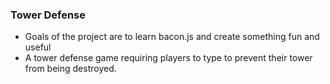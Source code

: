 ### Tower Defense

* Goals of the project are to learn bacon.js and create something fun
  and useful
* A tower defense game requiring players to type to prevent their
  tower from being destroyed.
